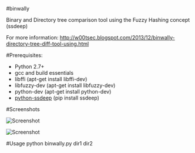 #binwally

Binary and Directory tree comparison tool using the Fuzzy Hashing concept (ssdeep)

For more information: http://w00tsec.blogspot.com/2013/12/binwally-directory-tree-diff-tool-using.html
  
#Prerequisites:
- Python 2.7+
- gcc and build essentials
- libffi (apt-get install libffi-dev)
- libfuzzy-dev (apt-get install libfuzzy-dev)
- python-dev (apt-get install python-dev)
- [python-ssdeep](https://pypi.python.org/pypi/ssdeep) (pip install ssdeep)

#Screenshots

![Screenshot](http://1.bp.blogspot.com/--QD8iIwA-C4/UpzvIGUF7JI/AAAAAAAAAKQ/Hyjv1lMolYs/s1600/bin1.png)

![Screenshot](http://3.bp.blogspot.com/-zhz-masG9Ic/UpzvIDKP58I/AAAAAAAAAKU/ApZfSNX8MXU/s640/bin2.png)

#Usage
    python binwally.py dir1 dir2
